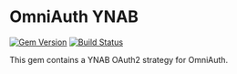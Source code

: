 # OmniAuth YNAB

[![Gem Version](http://img.shields.io/gem/v/omniauth-ynab.svg)][gem]
[![Build Status](http://img.shields.io/travis/berkman/omniauth-ynab.svg)][travis]

[gem]: https://rubygems.org/gems/omniauth-ynab
[travis]: http://travis-ci.org/berkman/omniauth-ynab

This gem contains a YNAB OAuth2 strategy for OmniAuth.
